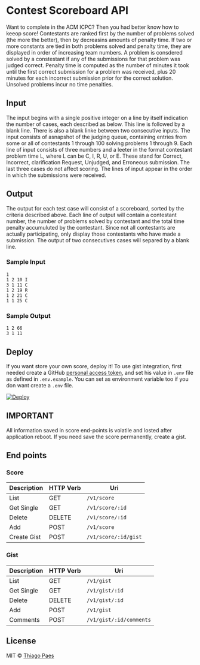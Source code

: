 # Contest Scoreboard API

Want to complete in the ACM ICPC? Then you had better know how to keeop score!
Contestants are ranked first by the number of problems solved (the more the better),
then by decreasins amounts of penalty time. If two or more constants are tied in
both problems solved and penalty time, they are displayed in order of increasing team
numbers.
A problem is consdered solved by a constestant if any of the submissions for that
problem was judged correct. Penalty time is computed as the number of minutes it
took until the first correct submission for a problem was received, plus 20 minutes for
each incorrect submission prior for the correct solution. Unsolved problems incur no
time penalties.

## Input

The input begins with a single positive integer on a line by itself indication the number
of cases, each described as below. This line is followed by a blank line. There is also a
blank linke between two consecutive inputs.
The input consists of asnapshot of the judging queue, containing entries from some
or all of contestants 1 through 100 solving problems 1 through 9. Each line of input
consists of three numbers and a leeter in the format contestant problem time L, where
L can be C, I, R, U, or E. These stand for Correct, Incorrect, clarification Request,
Unjudged, and Erroneous submission. The last three cases do not affect scoring.
The lines of input appear in the order in which the submissions were received.

## Output

The output for each test case will consist of a scoreboard, sorted by the criteria described
above. Each line of output will contain a contestant number, the number of problems
solved by contestant and the total time penalty accumuluted by the contestant.
Since not all contestants are actually participating, only display those contestants who
have made a submission.
The output of two consecutives cases will separed by a blank line.

### Sample Input

```console
1
1 2 10 I
3 1 11 C
1 2 19 R
1 2 21 C
1 1 25 C
```

### Sample Output

```console
1 2 66
3 1 11
```

## Deploy

If you want store your own score, deploy it!
To use gist integration, first needed create a GitHub [personal access token](https://github.com/settings/tokens/new), and set his value in
`.env` file as defined in `.env.example`. 
You can set as environment variable too if you don want create a `.env` file.

[![Deploy](https://www.herokucdn.com/deploy/button.svg)](https://heroku.com/deploy?template=https://github.com/mrprompt/scoreboard/tree/master)

## IMPORTANT

All information saved in score end-points is volatile and losted after application reboot. 
If you need save the score permanently, create a gist.

## End points

### Score

| Description | HTTP Verb | Uri                   |
| ----------- | --------- | --------------------- |
| List        | GET       | `/v1/score`           |
| Get Single  | GET       | `/v1/score/:id`       |
| Delete      | DELETE    | `/v1/score/:id`       |
| Add         | POST      | `/v1/score`           |
| Create Gist | POST      | `/v1/score/:id/gist`  |

### Gist

| Description | HTTP Verb | Uri                     |
| ----------- | --------- | ----------------------- |
| List        | GET       | `/v1/gist`              |
| Get Single  | GET       | `/v1/gist/:id`          |
| Delete      | DELETE    | `/v1/gist/:id`          |
| Add         | POST      | `/v1/gist`              |
| Comments    | POST      | `/v1/gist/:id/comments` |


## License

MIT © [Thiago Paes]()

<!--
[![NPM version][npm-image]][npm-url] 
[![Build Status][travis-image]][travis-url] 
[![Dependency Status][daviddm-image]][daviddm-url] 
[![Issue count][issue-image]][issue-url] 
[![Coverage percentage][coverage-image]][coverage-url]
[npm-image]: https://badge.fury.io/js/devgrid-scoreboard.svg
[npm-url]: https://npmjs.org/package/devgrid-scoreboard
[travis-image]: https://travis-ci.org/mrprompt/devgrid-scoreboard.svg?branch=master
[travis-url]: https://travis-ci.org/mrprompt/devgrid-scoreboard
[daviddm-image]: https://david-dm.org/mrprompt/devgrid-scoreboard.svg?theme=shields.io
[daviddm-url]: https://david-dm.org/mrprompt/devgrid-scoreboard
[coveralls-image]: https://coveralls.io/repos/mrprompt/devgrid-scoreboard/badge.svg
[coveralls-url]: https://coveralls.io/r/mrprompt/devgrid-scoreboard
[coverage-image]: https://codeclimate.com/github/mrprompt/devgrid-scoreboard/badges/coverage.svg
[coverage-url]: https://codeclimate.com/github/mrprompt/devgrid-scoreboard/coverage
[issue-image]: https://codeclimate.com/github/mrprompt/devgrid-scoreboard/badges/issue_count.svg
[issue-url]: https://codeclimate.com/github/mrprompt/devgrid-scoreboard
-->
